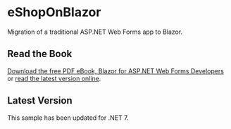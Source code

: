 # eShopOnBlazor

Migration of a traditional ASP.NET Web Forms app to Blazor.

## Read the Book

[Download the free PDF eBook, Blazor for ASP.NET Web Forms Developers](https://aka.ms/blazor-ebook) or [read the latest version online](https://learn.microsoft.com/en-us/dotnet/architecture/blazor-for-web-forms-developers/).

## Latest Version

This sample has been updated for .NET 7.
